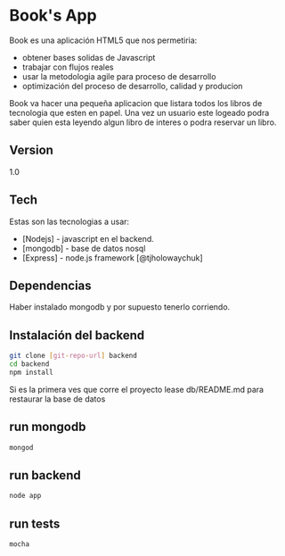 Book's App 
=========

Book es una aplicación HTML5 que nos permetiria:

  - obtener bases solidas de Javascript
  - trabajar con flujos reales
  - usar la metodologia agile para proceso de desarrollo
  - optimización del proceso de desarrollo, calidad y producion 

Book va hacer una pequeña aplicacion que listara todos los libros de tecnologia que esten en papel. Una vez un usuario este logeado podra saber quien esta leyendo algun libro de interes o podra reservar un libro.  

Version
----

1.0

Tech
-----------

Estas son las tecnologias a usar:

* [Nodejs]  - javascript en el backend.
* [mongodb] - base de datos nosql
* [Express] - node.js framework  [@tjholowaychuk] 

Dependencias
--------------
Haber instalado mongodb y por supuesto tenerlo corriendo.

Instalación del backend
--------------

```sh
git clone [git-repo-url] backend
cd backend
npm install
```

Si es la primera ves que corre el proyecto lease db/README.md para restaurar la base de datos

run mongodb
--------------

```sh
mongod
```

run backend
--------------

```sh
node app
```

run tests
--------------

```sh
mocha
```

  
    
